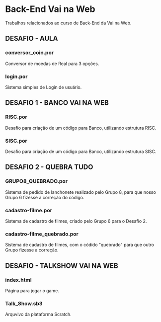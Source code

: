 # Back-End Vai na Web

Trabalhos relacionados ao curso de Back-End da Vai na Web.

## DESAFIO - AULA
### conversor_coin.por
Conversor de moedas de Real para 3 opções.

### login.por
Sistema simples de Login de usuário.

## DESAFIO 1 - BANCO VAI NA WEB
### RISC.por
Desafio para criação de um código para Banco, utilizando estrutura RISC.

### SISC.por
Desafio para criação de um código para Banco, utilizando estrutura SISC.

## DESAFIO 2 - QUEBRA TUDO
### GRUPO8_QUEBRADO.por
Sistema de pedido de lanchonete realizado pelo Grupo 8, para que nosso Grupo 6 fizesse a correção do código.

### cadastro-filme.por
Sistema de cadastro de filmes, criado pelo Grupo 6 para o Desafio 2.

### cadastro-filme_quebrado.por
Sistema de cadastro de filmes, com o códido "quebrado" para que outro Grupo fizesse a correção.

## DESAFIO - TALKSHOW VAI NA WEB
### index.html
Página para jogar o game.

### Talk_Show.sb3
Arquvivo da plataforma Scratch.
